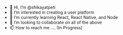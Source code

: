 - 👋 Hi, I’m @shikayatpeti
- 👀 I’m interested in creating a user platform
- 🌱 I’m currently learning React, React Native, and Node
- 💞️ I’m looking to collaborate on all of the above
- 📫 How to reach me .... (In Progress)

<!---
shikayatpeti/shikayatpeti is a ✨ special ✨ repository because its `README.md` (this file) appears on your GitHub profile.
You can click the Preview link to take a look at your changes.
--->
